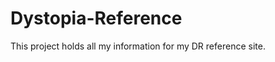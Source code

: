 Dystopia-Reference
==================

This project holds all my information for my DR reference site.